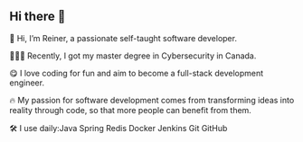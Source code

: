 ## Hi there 👋

<!--
**eMatthiola/eMatthiola** is a ✨ _special_ ✨ repository because its `README.md` (this file) appears on your GitHub profile.

Here are some ideas to get you started:

- 🔭 I’m currently working on ...
- 🌱 I’m currently learning ...
- 👯 I’m looking to collaborate on ...
- 🤔 I’m looking for help with ...
- 💬 Ask me about ...
- 📫 How to reach me: ...
- 😄 Pronouns: ...
- ⚡ Fun fact: ...
-->
🔭 Hi, I’m Reiner, a passionate self-taught software developer.  

🧑🏻‍💻 Recently, I got my master degree in Cybersecurity in Canada.  

😋 I love coding for fun and aim to become a full-stack development engineer.  

🔥 My passion for software development comes from transforming ideas into reality through code, so that more people can benefit from them.  

🛠️ I use daily:Java Spring Redis Docker Jenkins Git GitHub
